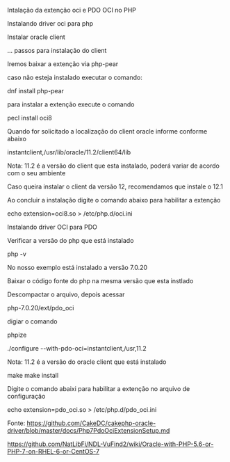 Intalação da extenção oci e PDO OCI no PHP 

Instalando driver oci para php

Instalar oracle client

 ... passos para instalação do client

Iremos baixar a extenção via php-pear

caso não esteja instalado executar o comando:

dnf install php-pear

para instalar a extenção execute o comando

pecl install oci8

Quando for solicitado a localização do client oracle informe conforme abaixo

instantclient,/usr/lib/oracle/11.2/client64/lib

Nota: 11.2 é a versão do client que esta instalado, poderá variar de acordo com o seu ambiente

Caso queira instalar o client da versão 12, recomendamos que instale o 12.1

Ao concluir a instalação digite o comando abaixo para habilitar a extenção 

echo extension=oci8.so > /etc/php.d/oci.ini

Instalando driver OCI para PDO

Verificar a versão do php que está instalado

php -v

No nosso exemplo está instalado a versão 7.0.20

Baixar o código fonte do php na mesma versão que esta instlado

Descompactar o arquivo, depois acessar 

php-7.0.20/ext/pdo_oci

digiar o comando

phpize

./configure --with-pdo-oci=instantclient,/usr,11.2

Nota: 11.2 é a versão do oracle client que está instalado

make
make install

Digite o comando abaixi para habilitar a extenção no arquivo de configuração

echo extension=pdo_oci.so > /etc/php.d/pdo_oci.ini

Fonte: 
https://github.com/CakeDC/cakephp-oracle-driver/blob/master/docs/Php7PdoOciExtensionSetup.md

https://github.com/NatLibFi/NDL-VuFind2/wiki/Oracle-with-PHP-5.6-or-PHP-7-on-RHEL-6-or-CentOS-7